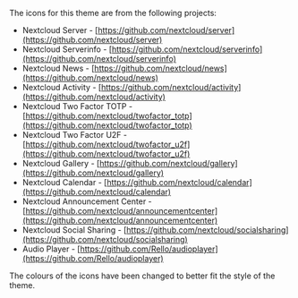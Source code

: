 The icons for this theme are from the following projects:

* Nextcloud Server - [https://github.com/nextcloud/server](https://github.com/nextcloud/server)
* Nextcloud Serverinfo - [https://github.com/nextcloud/serverinfo](https://github.com/nextcloud/serverinfo)
* Nextcloud News - [https://github.com/nextcloud/news](https://github.com/nextcloud/news)
* Nextcloud Activity - [https://github.com/nextcloud/activity](https://github.com/nextcloud/activity)
* Nextcloud Two Factor TOTP - [https://github.com/nextcloud/twofactor_totp](https://github.com/nextcloud/twofactor_totp)
* Nextcloud Two Factor U2F - [https://github.com/nextcloud/twofactor_u2f](https://github.com/nextcloud/twofactor_u2f)
* Nextcloud Gallery - [https://github.com/nextcloud/gallery](https://github.com/nextcloud/gallery)
* Nextcloud Calendar - [https://github.com/nextcloud/calendar](https://github.com/nextcloud/calendar)
* Nextcloud Announcement Center - [https://github.com/nextcloud/announcementcenter](https://github.com/nextcloud/announcementcenter)
* Nextcloud Social Sharing - [https://github.com/nextcloud/socialsharing](https://github.com/nextcloud/socialsharing)
* Audio Player - [https://github.com/Rello/audioplayer](https://github.com/Rello/audioplayer)

The colours of the icons have been changed to better fit the style of the theme.

